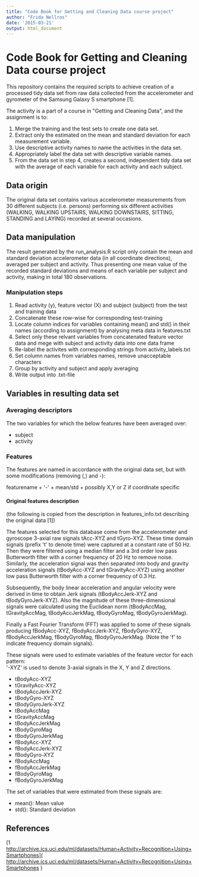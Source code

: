```yaml
---
title: "Code Book for Getting and Cleaning Data course project"
author: "Frida Nellros"
date: '2015-03-21'
output: html_document
---
```


# Code Book for Getting and Cleaning Data course project

This repository contains the required scripts to achieve creation of a processed
tidy data set from raw data collected from the accelerometer and gyrometer of 
the Samsung Galaxy S smartphone [1]. 

The activity is a part of a course in "Getting and Cleaning Data", and the
assignment is to: 

1. Merge the training and the test sets to create one data set.
2. Extract only the estimated on the mean and standard deviation for each measurement variable.
3. Use descriptive activity names to name the activities in the data set.
4. Appropriately label the data set with descriptive variable names. 
5. From the data set in step 4, creates a second, independent tidy data set with the average of each variable for each activity and each subject.

## Data origin

The original data set contains various accelerometer measurements from 30 
different subjects (i.e. persons) performing six different activities (WALKING, 
WALKING UPSTAIRS, WALKING DOWNSTAIRS, SITTING, STANDING and LAYING) recorded at 
several occasions. 

## Data manipulation

The result generated by the run_analysis.R script only contain the mean and 
standard deviation accelerometer data (in all coordinate directions), averaged 
per subject and activity. Thus presenting one mean value of the recorded 
standard  deviations and means of each variable per subject and activity, making 
in total 180 observations.

### Manipulation steps

1. Read activity (y), feature vector (X) and subject (subject) from the test and training data
2. Concatenate these row-wise for corresponding test-training
3. Locate column indices for variables containing mean() and std() in their names (according to assignment) by analysing meta data in features.txt
4. Select only these relvant variables from concatenated feature vector data and mege with subject and activity data into one data frame
5. Re-label the activites with corresponding strings from activity_labels.txt
6. Set column names from variables names, remove unacceptable characters
7. Group by activity and subject and apply averaging
8. Write output into .txt-file

## Variables in resulting data set 

### Averaging descriptors
The two variables for which the below features have been averaged over:
- subject
- activity

### Features

The features are named in accordance with the original data set, but with some
modifications (removing (,) and -):

featurename + '-' + mean/std + possibly X,Y or Z if coordinate specific

#### Original features description

(the following is copied from the description in features_info.txt describing the original data [1])

The features selected for this database come from the accelerometer and gyroscope 3-axial raw signals tAcc-XYZ and tGyro-XYZ. These time domain signals (prefix 't' to denote time) were captured at a constant rate of 50 Hz. Then they were filtered using a median filter and a 3rd order low pass Butterworth filter with a corner frequency of 20 Hz to remove noise. Similarly, the acceleration signal was then separated into body and gravity acceleration signals (tBodyAcc-XYZ and tGravityAcc-XYZ) using another low pass Butterworth filter with a corner frequency of 0.3 Hz. 

Subsequently, the body linear acceleration and angular velocity were derived in time to obtain Jerk signals (tBodyAccJerk-XYZ and tBodyGyroJerk-XYZ). Also the magnitude of these three-dimensional signals were calculated using the Euclidean norm (tBodyAccMag, tGravityAccMag, tBodyAccJerkMag, tBodyGyroMag, tBodyGyroJerkMag). 

Finally a Fast Fourier Transform (FFT) was applied to some of these signals producing fBodyAcc-XYZ, fBodyAccJerk-XYZ, fBodyGyro-XYZ, fBodyAccJerkMag, fBodyGyroMag, fBodyGyroJerkMag. (Note the 'f' to indicate frequency domain signals). 

These signals were used to estimate variables of the feature vector for each pattern:  
'-XYZ' is used to denote 3-axial signals in the X, Y and Z directions.

- tBodyAcc-XYZ
- tGravityAcc-XYZ
- tBodyAccJerk-XYZ
- tBodyGyro-XYZ
- tBodyGyroJerk-XYZ
- tBodyAccMag
- tGravityAccMag
- tBodyAccJerkMag
- tBodyGyroMag
- tBodyGyroJerkMag
- fBodyAcc-XYZ
- fBodyAccJerk-XYZ
- fBodyGyro-XYZ
- fBodyAccMag
- fBodyAccJerkMag
- fBodyGyroMag
- fBodyGyroJerkMag

The set of variables that were estimated from these signals are: 

- mean(): Mean value
- std(): Standard deviation

## References
[1 http://archive.ics.uci.edu/ml/datasets/Human+Activity+Recognition+Using+Smartphones]( http://archive.ics.uci.edu/ml/datasets/Human+Activity+Recognition+Using+Smartphones )

